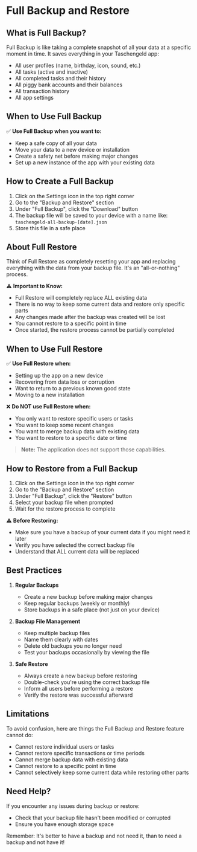 # Full Backup and Restore

## What is Full Backup?

Full Backup is like taking a complete snapshot of all your data at a specific moment in time. It saves everything in your Taschengeld app:
- All user profiles (name, birthday, icon, sound, etc.)
- All tasks (active and inactive)
- All completed tasks and their history
- All piggy bank accounts and their balances
- All transaction history
- All app settings

## When to Use Full Backup

✅ **Use Full Backup when you want to:**
- Keep a safe copy of all your data
- Move your data to a new device or installation
- Create a safety net before making major changes
- Set up a new instance of the app with your existing data

## How to Create a Full Backup

1. Click on the Settings icon in the top right corner
2. Go to the "Backup and Restore" section
3. Under "Full Backup", click the "Download" button
4. The backup file will be saved to your device with a name like: `taschengeld-all-backup-[date].json`
5. Store this file in a safe place

## About Full Restore

Think of Full Restore as completely resetting your app and replacing everything with the data from your backup file. It's an "all-or-nothing" process.

⚠️ **Important to Know:**
- Full Restore will completely replace ALL existing data
- There is no way to keep some current data and restore only specific parts
- Any changes made after the backup was created will be lost
- You cannot restore to a specific point in time
- Once started, the restore process cannot be partially completed

## When to Use Full Restore

✅ **Use Full Restore when:**
- Setting up the app on a new device
- Recovering from data loss or corruption
- Want to return to a previous known good state
- Moving to a new installation

❌ **Do NOT use Full Restore when:**
- You only want to restore specific users or tasks
- You want to keep some recent changes
- You want to merge backup data with existing data
- You want to restore to a specific date or time

> **Note:** The application does not support those capabilities.

## How to Restore from a Full Backup

1. Click on the Settings icon in the top right corner
2. Go to the "Backup and Restore" section
3. Under "Full Backup", click the "Restore" button
4. Select your backup file when prompted
5. Wait for the restore process to complete

⚠️ **Before Restoring:**
- Make sure you have a backup of your current data if you might need it later
- Verify you have selected the correct backup file
- Understand that ALL current data will be replaced

## Best Practices

1. **Regular Backups**
   - Create a new backup before making major changes
   - Keep regular backups (weekly or monthly)
   - Store backups in a safe place (not just on your device)

2. **Backup File Management**
   - Keep multiple backup files
   - Name them clearly with dates
   - Delete old backups you no longer need
   - Test your backups occasionally by viewing the file

3. **Safe Restore**
   - Always create a new backup before restoring
   - Double-check you're using the correct backup file
   - Inform all users before performing a restore
   - Verify the restore was successful afterward

## Limitations

To avoid confusion, here are things the Full Backup and Restore feature cannot do:

- Cannot restore individual users or tasks
- Cannot restore specific transactions or time periods
- Cannot merge backup data with existing data
- Cannot restore to a specific point in time
- Cannot selectively keep some current data while restoring other parts

## Need Help?

If you encounter any issues during backup or restore:
- Check that your backup file hasn't been modified or corrupted
- Ensure you have enough storage space


Remember: It's better to have a backup and not need it, than to need a backup and not have it!
